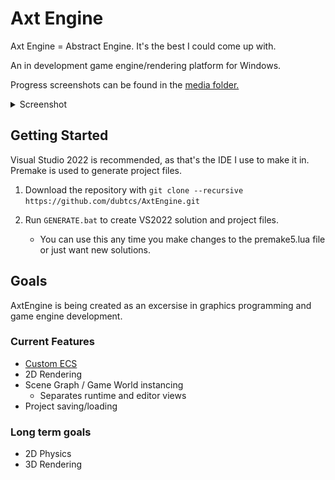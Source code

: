 # Axt Engine

Axt Engine = Abstract Engine. It's the best I could come up with.

An in development game engine/rendering platform for Windows.

Progress screenshots can be found in the [media folder.](https://github.com/dubtcs/AxtEngine/tree/main/media)

<details>
<summary>Screenshot</summary>
![Latest Screenshot](https://raw.githubusercontent.com/dubtcs/AxtEngine/main/media/Screenshot%202023-04-21.png)
</details>

## Getting Started

Visual Studio 2022 is recommended, as that's the IDE I use to make it in. Premake is used to generate project files.

1. Download the repository with `git clone --recursive https://github.com/dubtcs/AxtEngine.git`

2. Run `GENERATE.bat` to create VS2022 solution and project files.
    - You can use this any time you make changes to the premake5.lua file or just want new solutions.

## Goals

AxtEngine is being created as an excersise in graphics programming and game engine development.

### Current Features 
   - [Custom ECS](https://github.com/dubtcs/nECS)
   - 2D Rendering
   - Scene Graph / Game World instancing
      - Separates runtime and editor views
   - Project saving/loading

### Long term goals
   - 2D Physics
   - 3D Rendering
